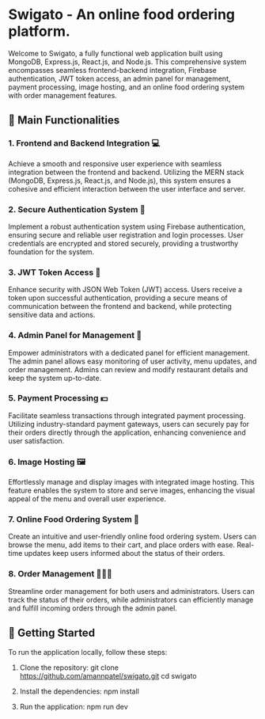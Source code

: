 # Swigato - An online food ordering platform.

Welcome to Swigato, a fully functional web application built using MongoDB, Express.js, React.js, and Node.js. This comprehensive system encompasses seamless frontend-backend integration, Firebase authentication, JWT token access, an admin panel for management, payment processing, image hosting, and an online food ordering system with order management features.

## 🔧 Main Functionalities

### 1. Frontend and Backend Integration 💻

Achieve a smooth and responsive user experience with seamless integration between the frontend and backend. Utilizing the MERN stack (MongoDB, Express.js, React.js, and Node.js), this system ensures a cohesive and efficient interaction between the user interface and server.

### 2. Secure Authentication System 🔐

Implement a robust authentication system using Firebase authentication, ensuring secure and reliable user registration and login processes. User credentials are encrypted and stored securely, providing a trustworthy foundation for the system.

### 3. JWT Token Access 🔑

Enhance security with JSON Web Token (JWT) access. Users receive a token upon successful authentication, providing a secure means of communication between the frontend and backend, while protecting sensitive data and actions.

### 4. Admin Panel for Management 👤

Empower administrators with a dedicated panel for efficient management. The admin panel allows easy monitoring of user activity, menu updates, and order management. Admins can review and modify restaurant details and keep the system up-to-date.

### 5. Payment Processing 💵

Facilitate seamless transactions through integrated payment processing. Utilizing industry-standard payment gateways, users can securely pay for their orders directly through the application, enhancing convenience and user satisfaction.

### 6. Image Hosting 🖼️

Effortlessly manage and display images with integrated image hosting. This feature enables the system to store and serve images, enhancing the visual appeal of the menu and overall user experience.

### 7. Online Food Ordering System 🍜

Create an intuitive and user-friendly online food ordering system. Users can browse the menu, add items to their cart, and place orders with ease. Real-time updates keep users informed about the status of their orders.

### 8. Order Management 🧑🏻‍💼

Streamline order management for both users and administrators. Users can track the status of their orders, while administrators can efficiently manage and fulfill incoming orders through the admin panel.

## 🚀 Getting Started

To run the application locally, follow these steps:

1. Clone the repository:
   git clone https://github.com/amannpatel/swigato.git
   cd swigato

3. Install the dependencies:
    npm install

4. Run the application:
    npm run dev

